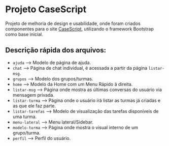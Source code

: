 # Projeto CaseScript
Projeto de melhoria de design e usabilidade, onde foram criados componentes para o site [CaseScript](http://www.casescript.net/), utilizando o framework Bootstrap como base inicial.

## Descrição rápida dos arquivos:

* `ajuda` --> Modelo de página de ajuda.
* `chat` --> Página de chat individual, é acessada a partir da página `listar-msg`.
* `grupos` --> Modelo dos grupos/turmas.
* `home` --> Modelo da Home com um Menu Rápido à direita.
* `listar-msg` --> Página onde mostra as últimas conversas do usuário via mensagem privada.
* `listar-turma` --> Página onde o usuário irá listar as turmas já criadas e as que ele faz parte.
* `listar-tarefas` --> Modelo de visualização das tarefas disponíveis de uma turma.
* `menu-lateral` --> Menu lateral/Sidebar.
* `modelo-turma` --> Página onde mostra o visual interno de um grupo/turma.
* `perfil` --> Perfil do usuário.
